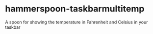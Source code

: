 # hammerspoon-taskbarmultitemp
A spoon for showing the temperature in Fahrenheit and Celsius in your taskbar

